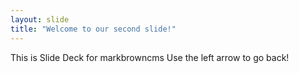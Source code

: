 ```yaml
---
layout: slide
title: "Welcome to our second slide!"
---
```

This is Slide Deck for markbrowncms
Use the left arrow to go back!
